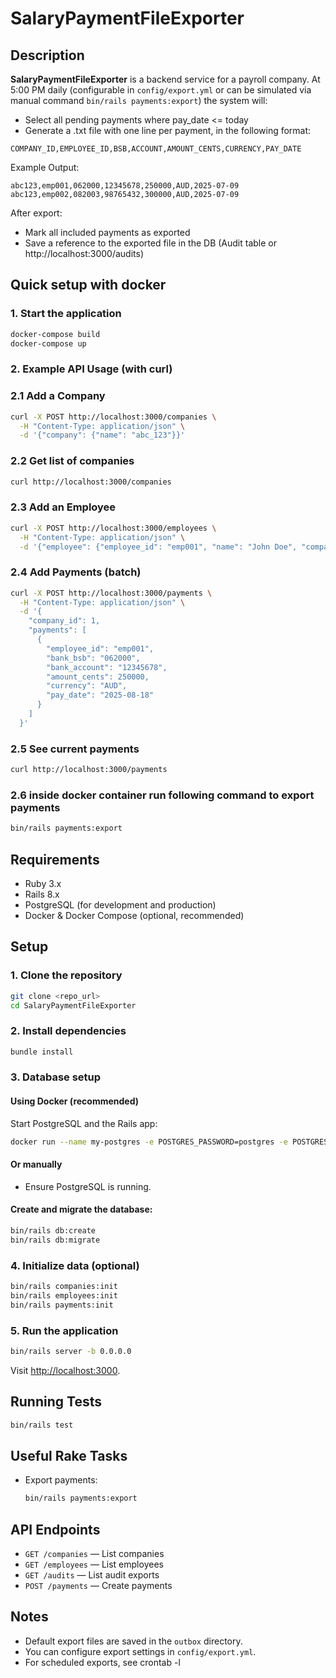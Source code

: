 # SalaryPaymentFileExporter


## Description

**SalaryPaymentFileExporter** is a backend service for a payroll company. At 5:00 PM daily (configurable in ```config/export.yml``` or can be simulated via manual command ```bin/rails payments:export```) the system will:

- Select all pending payments where pay_date <= today
- Generate a .txt file with one line per payment, in the following format:
```
COMPANY_ID,EMPLOYEE_ID,BSB,ACCOUNT,AMOUNT_CENTS,CURRENCY,PAY_DATE
```

Example Output: 
```
abc123,emp001,062000,12345678,250000,AUD,2025-07-09 
abc123,emp002,082003,98765432,300000,AUD,2025-07-09 
```
After export: 
- Mark all included payments as exported 
- Save a reference to the exported file in the DB (Audit table or http://localhost:3000/audits)

## Quick setup with docker
### 1. Start the application
```bash
docker-compose build
docker-compose up
```

### 2. Example API Usage (with curl)

### 2.1 Add a Company
```bash
curl -X POST http://localhost:3000/companies \
  -H "Content-Type: application/json" \
  -d '{"company": {"name": "abc_123"}}'
```

### 2.2 Get list of companies
```bash
curl http://localhost:3000/companies   
```

### 2.3 Add an Employee
```bash
curl -X POST http://localhost:3000/employees \
  -H "Content-Type: application/json" \
  -d '{"employee": {"employee_id": "emp001", "name": "John Doe", "company_id": 1}}'
```

### 2.4 Add Payments (batch)
```bash
curl -X POST http://localhost:3000/payments \
  -H "Content-Type: application/json" \
  -d '{
    "company_id": 1,
    "payments": [
      {
        "employee_id": "emp001",
        "bank_bsb": "062000",
        "bank_account": "12345678",
        "amount_cents": 250000,
        "currency": "AUD",
        "pay_date": "2025-08-18"
      }
    ]
  }'
```

### 2.5 See current payments
```bash
curl http://localhost:3000/payments
```

### 2.6 inside docker container run following command to export payments
```bash
bin/rails payments:export
```

## Requirements

- Ruby 3.x
- Rails 8.x
- PostgreSQL (for development and production)
- Docker & Docker Compose (optional, recommended)

## Setup

### 1. Clone the repository

```bash
git clone <repo_url>
cd SalaryPaymentFileExporter
```

### 2. Install dependencies

```bash
bundle install
```

### 3. Database setup

#### Using Docker (recommended)

Start PostgreSQL and the Rails app:

```bash
docker run --name my-postgres -e POSTGRES_PASSWORD=postgres -e POSTGRES_USER=postgres -e POSTGRES_DB=salary_payment_development -p 5432:5432 -d postgres:16
```

#### Or manually

- Ensure PostgreSQL is running.

#### Create and migrate the database:

```bash
bin/rails db:create
bin/rails db:migrate
```

### 4. Initialize data (optional)

```bash
bin/rails companies:init
bin/rails employees:init
bin/rails payments:init
```

### 5. Run the application

```bash
bin/rails server -b 0.0.0.0
```

Visit [http://localhost:3000](http://localhost:3000).

## Running Tests

```bash
bin/rails test
```

## Useful Rake Tasks

- Export payments:  
  ```bash
  bin/rails payments:export
  ```

## API Endpoints

- `GET /companies` — List companies
- `GET /employees` — List employees
- `GET /audits` — List audit exports
- `POST /payments` — Create payments

## Notes

- Default export files are saved in the `outbox` directory.
- You can configure export settings in `config/export.yml`.
- For scheduled exports, see crontab -l